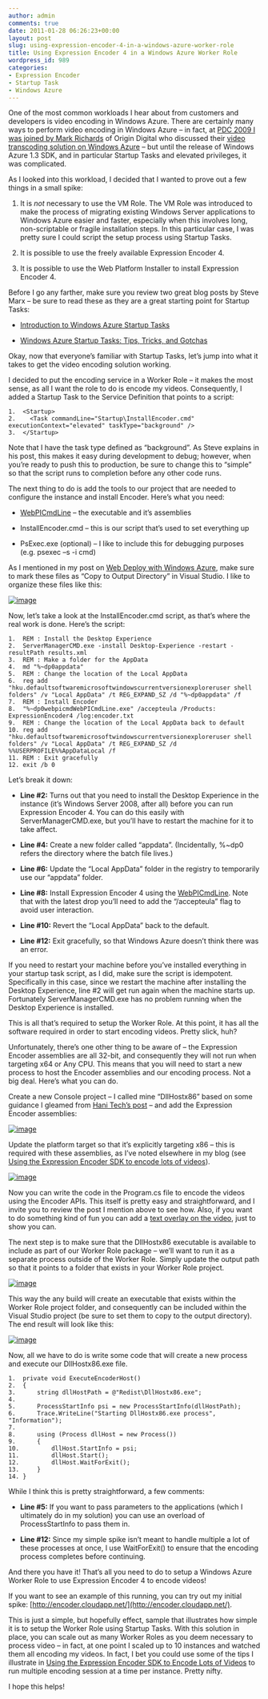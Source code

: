```yaml
---
author: admin
comments: true
date: 2011-01-28 06:26:23+00:00
layout: post
slug: using-expression-encoder-4-in-a-windows-azure-worker-role
title: Using Expression Encoder 4 in a Windows Azure Worker Role
wordpress_id: 989
categories:
- Expression Encoder
- Startup Task
- Windows Azure
---
```


One of the most common workloads I hear about from customers and developers is video encoding in Windows Azure. There are certainly many ways to perform video encoding in Windows Azure – in fact, at [PDC 2009 I was joined by Mark Richards](http://www.microsoftpdc.com/2009/SVC22) of Origin Digital who discussed their [video transcoding solution on Windows Azure](http://www.prnewswire.com/news-releases/origin-digital-builds-on-the-windows-azure-platform-to-support-cloud-computing-for-media-management-and-publishing-70366432.html) – but until the release of Windows Azure 1.3 SDK, and in particular Startup Tasks and elevated privileges, it was complicated.

As I looked into this workload, I decided that I wanted to prove out a few things in a small spike:
  
1. It is _not_ necessary to use the VM Role. The VM Role was introduced to make the process of migrating existing Windows Server applications to Windows Azure easier and faster, especially when this involves long, non-scriptable or fragile installation steps. In this particular case, I was pretty sure I could script the setup process using Startup Tasks.
 
2. It is possible to use the freely available Expression Encoder 4. 
 
3. It is possible to use the Web Platform Installer to install Expression Encoder 4. 

Before I go any farther, make sure you review two great blog posts by Steve Marx – be sure to read these as they are a great starting point for Startup Tasks:
  
* [Introduction to Windows Azure Startup Tasks](http://blog.smarx.com/posts/introduction-to-windows-azure-startup-tasks)
 
* [Windows Azure Startup Tasks: Tips, Tricks, and Gotchas](http://blog.smarx.com/posts/windows-azure-startup-tasks-tips-tricks-and-gotchas)
 
Okay, now that everyone’s familiar with Startup Tasks, let’s jump into what it takes to get the video encoding solution working.

I decided to put the encoding service in a Worker Role – it makes the most sense, as all I want the role to do is encode my videos. Consequently, I added a Startup Task to the Service Definition that points to a script:

    1.  <Startup>
    2.    <Task commandLine="Startup\InstallEncoder.cmd" executionContext="elevated" taskType="background" />
    3.  </Startup>

Note that I have the task type defined as “background”. As Steve explains in his post, this makes it easy during development to debug; however, when you’re ready to push this to production, be sure to change this to “simple” so that the script runs to completion before any other code runs.

The next thing to do is add the tools to our project that are needed to configure the instance and install Encoder. Here’s what you need:

  * [WebPICmdLine](http://blogs.iis.net/satishl/archive/2011/01/26/webpi-command-line.aspx) – the executable and it’s assemblies 
   
  * InstallEncoder.cmd – this is our script that’s used to set everything up 
   
  * PsExec.exe (optional) – I like to include this for debugging purposes (e.g. psexec –s -i cmd) 

As I mentioned in my post on [Web Deploy with Windows Azure](http://www.wadewegner.com/2010/12/using-web-deploy-with-windows-azure-for-rapid-development/), make sure to mark these files as “Copy to Output Directory” in Visual Studio. I like to organize these files like this:

[![image](http://images.wadewegner.com/wordpress/2011/01/image_thumb2.png)](http://images.wadewegner.com/wordpress/2011/01/image2.png)

Now, let’s take a look at the InstallEncoder.cmd script, as that’s where the real work is done. Here’s the script:

    1.  REM : Install the Desktop Experience
    2.  ServerManagerCMD.exe -install Desktop-Experience -restart -resultPath results.xml
    3.  REM : Make a folder for the AppData
    4.  md "%~dp0appdata"
    5.  REM : Change the location of the Local AppData
    6.  reg add "hku.defaultsoftwaremicrosoftwindowscurrentversionexploreruser shell folders" /v "Local AppData" /t REG_EXPAND_SZ /d "%~dp0appdata" /f
    7.  REM : Install Encoder
    8.  "%~dp0webpicmdWebPICmdLine.exe" /accepteula /Products: ExpressionEncoder4 /log:encoder.txt
    9.  REM : Change the location of the Local AppData back to default
    10. reg add "hku.defaultsoftwaremicrosoftwindowscurrentversionexploreruser shell folders" /v "Local AppData" /t REG_EXPAND_SZ /d %%USERPROFILE%%AppDataLocal /f
    11. REM : Exit gracefully
    12. exit /b 0
               
Let’s break it down:

* **Line #2:** Turns out that you need to install the Desktop Experience in the instance (it’s Windows Server 2008, after all) before you can run Expression Encoder 4. You can do this easily with ServerManagerCMD.exe, but you’ll have to restart the machine for it to take affect. 
 
* **Line #4:** Create a new folder called “appdata”. (Incidentally, %~dp0 refers the directory where the batch file lives.) 
 
* **Line #6:** Update the “Local AppData” folder in the registry to temporarily use our “appdata” folder. 
 
* **Line #8:** Install Expression Encoder 4 using the [WebPICmdLine](http://blogs.iis.net/satishl/archive/2011/01/26/webpi-command-line.aspx). Note that with the latest drop you’ll need to add the “/accepteula” flag to avoid user interaction. 
 
* **Line #10:** Revert the “Local AppData” back to the default. 
 
* **Line #12:** Exit gracefully, so that Windows Azure doesn’t think there was an error. 

If you need to restart your machine before you’ve installed everything in your startup task script, as I did, make sure the script is idempotent. Specifically in this case, since we restart the machine after installing the Desktop Experience, line #2 will get run again when the machine starts up. Fortunately ServerManagerCMD.exe has no problem running when the Desktop Experience is installed.

This is all that’s required to setup the Worker Role. At this point, it has all the software required in order to start encoding videos. Pretty slick, huh?

Unfortunately, there’s one other thing to be aware of – the Expression Encoder assemblies are all 32-bit, and consequently they will not run when targeting x64 or Any CPU. This means that you will need to start a new process to host the Encoder assemblies and our encoding process. Not a big deal. Here’s what you can do.

Create a new Console project – I called mine “DllHostx86” based on some guidance I gleamed from [Hani Tech’s post](http://blogs.msdn.com/b/haniatassi/archive/2009/03/20/using-a-32bit-dll-in-the-windows-azure.aspx) – and add the Expression Encoder assemblies:

[![image](http://images.wadewegner.com/wordpress/2011/01/image_thumb3.png)](http://images.wadewegner.com/wordpress/2011/01/image3.png)

Update the platform target so that it’s explicitly targeting x86 – this is required with these assemblies, as I’ve noted elsewhere in my blog (see [Using the Expression Encoder SDK to encode lots of videos](http://www.wadewegner.com/2010/08/using-the-expression-encoder-sdk-to-encode-lots-of-videos/)).

[![image](http://images.wadewegner.com/wordpress/2011/01/image_thumb4.png)](http://images.wadewegner.com/wordpress/2011/01/image4.png)

Now you can write the code in the Program.cs file to encode the videos using the Encoder APIs. This itself is pretty easy and straightforward, and I invite you to review the post I mention above to see how. Also, if you want to do something kind of fun you can add a [text overlay on the video](http://www.wadewegner.com/2011/01/overlay-text-on-video-using-expression-encoder-4/), just to show you can.

The next step is to make sure that the DllHostx86 executable is available to include as part of our Worker Role package – we’ll want to run it as a separate process outside of the Worker Role. Simply update the output path so that it points to a folder that exists in your Worker Role project.

[![image](http://images.wadewegner.com/wordpress/2011/01/image_thumb5.png)](http://images.wadewegner.com/wordpress/2011/01/image5.png)

This way the any build will create an executable that exists within the Worker Role project folder, and consequently can be included within the Visual Studio project (be sure to set them to copy to the output directory). The end result will look like this:

[![image](http://images.wadewegner.com/wordpress/2011/01/image_thumb6.png)](http://images.wadewegner.com/wordpress/2011/01/image6.png)

Now, all we have to do is write some code that will create a new process and execute our DllHostx86.exe file.

    1.  private void ExecuteEncoderHost()
    2.  {
    3.      string dllHostPath = @"Redist\DllHostx86.exe";
    4.    
    5.      ProcessStartInfo psi = new ProcessStartInfo(dllHostPath);
    6.      Trace.WriteLine("Starting DllHostx86.exe process", "Information");
    7.    
    8.      using (Process dllHost = new Process())
    9.      {
    10.         dllHost.StartInfo = psi;
    11.         dllHost.Start();
    12.         dllHost.WaitForExit();
    13.     }
    14. }

While I think this is pretty straightforward, a few comments:

* **Line #5:** If you want to pass parameters to the applications (which I ultimately do in my solution) you can use an overload of ProcessStartInfo to pass them in. 
 
* **Line #12:** Since my simple spike isn’t meant to handle multiple a lot of these processes at once, I use WaitForExit() to ensure that the encoding process completes before continuing. 
 
And there you have it! That’s all you need to do to setup a Windows Azure Worker Role to use Expression Encoder 4 to encode videos!

If you want to see an example of this running, you can try out my initial spike: [http://encoder.cloudapp.net/](http://encoder.cloudapp.net/).

This is just a simple, but hopefully effect, sample that illustrates how simple it is to setup the Worker Role using Startup Tasks. With this solution in place, you can scale out as many Worker Roles as you deem necessary to process video – in fact, at one point I scaled up to 10 instances and watched them all encoding my videos. In fact, I bet you could use some of the tips I illustrate in [Using the Expression Encoder SDK to Encode Lots of Videos](http://www.wadewegner.com/2010/08/using-the-expression-encoder-sdk-to-encode-lots-of-videos/) to run multiple encoding session at a time per instance. Pretty nifty.

I hope this helps!
